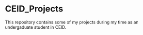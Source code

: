 # CEID_Projects
This repository contains some of my projects during my time as an undergaduate student in CEID.
